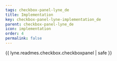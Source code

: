 ```yaml
---
tags: checkbox-panel-lyne_de
title: Implementation
key: checkbox-panel-lyne-implementation_de
parent: checkbox-panel-lyne_de
icon: implementation
order: 4
permalink: false  
---
```

{{ lyne.readmes.checkbox.checkboxpanel | safe }}



